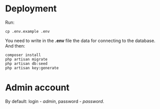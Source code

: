 # Deployment
Run:
```
cp .env.example .env
```
You need to write in the **.env** file the data for connecting to the database. And then:
```
composer install
php artisan migrate
php artisan db:seed
php artisan key:generate
```
# Admin account
By default: 
login - *admin*,
password - *password*.